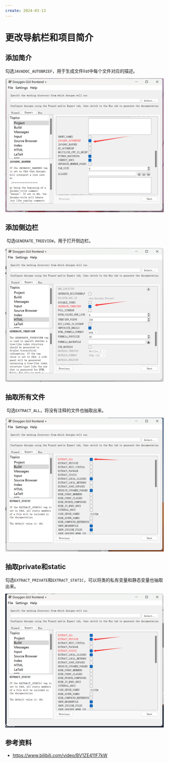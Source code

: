 ```yaml
---
create: 2024-03-13
---
```

# 更改导航栏和项目简介

## 添加简介

​	勾选`JAVADOC_AUTOBRIEF`，用于生成文件list中每个文件对应的描述。

<img src="./assets/image-20240313180721334.png" alt="image-20240313180721334" style="zoom: 50%;" />

## 添加侧边栏

​	勾选`GENERATE_TREEVIEW`，用于打开侧边栏。

<img src="./assets/image-20240313181038645.png" alt="image-20240313181038645" style="zoom:50%;" />

## 抽取所有文件

​	勾选`EXTRACT_ALL`，将没有注释的文件也抽取出来。

<img src="./assets/image-20240313181202625.png" alt="image-20240313181202625" style="zoom:50%;" />

## 抽取private和static

​	勾选`EXTRACT_PRIVATE`和`EXTRACT_STATIC`，可以将类的私有变量和静态变量也抽取出来。

<img src="./assets/image-20240313182208784.png" alt="image-20240313182208784" style="zoom:50%;" />

## 参考资料

* https://www.bilibili.com/video/BV1ZE411F7kW